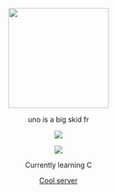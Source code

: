 <p align="center">  
<img height="200" src="https://media1.tenor.com/m/JUh8KbRQVYcAAAAC/anime-loli.gif">
</p>
<p align="center">
    <g> uno is a big skid fr</g>
<p align="center">  
<img src="https://komarev.com/ghpvc/?username=unoxyzmdfckz&color=grey">
</p>
    <p align="center">
  <img src="https://discord.c99.nl/widget/theme-4/1186166180168343674.png"/>
</p>
<p align="center">
Currently learning C
<p align="center">
    <a href="https://discord.gg/pop">Cool server</a>
